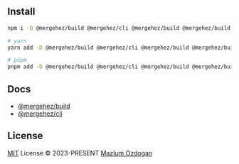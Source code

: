 
##  Install

```bash
npm i -D @mergehez/build @mergehez/cli @mergehez/build @mergehez/build

# yarn 
yarn add -D @mergehez/build @mergehez/cli @mergehez/build @mergehez/build

# pnpm 
pnpm add -D @mergehez/build @mergehez/cli @mergehez/build @mergehez/build
```

## Docs

- [@mergehez/build](./build-tools/README.md)
- [@mergehez/cli](./cli/README.md)

## License

[MIT](./LICENSE) License &copy; 2023-PRESENT [Mazlum Ozdogan](https://github.com/mergehez)